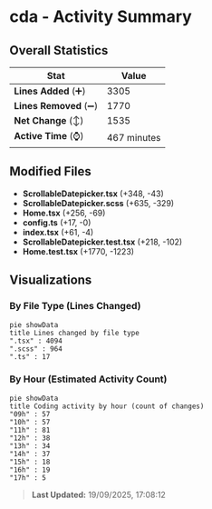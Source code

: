 # cda - Activity Summary 

## Overall Statistics

| Stat                   | Value                                                             |
| ---------------------- | ----------------------------------------------------------------- |
| **Lines Added** (➕)   | 3305                                          |
| **Lines Removed** (➖) | 1770                                        |
| **Net Change** (↕)    | 1535                |
| **Active Time** (⌚)   | 467 minutes |


## Modified Files
- **ScrollableDatepicker.tsx** (+348, -43)
- **ScrollableDatepicker.scss** (+635, -329)
- **Home.tsx** (+256, -69)
- **config.ts** (+17, -0)
- **index.tsx** (+61, -4)
- **ScrollableDatepicker.test.tsx** (+218, -102)
- **Home.test.tsx** (+1770, -1223)

## Visualizations

### By File Type (Lines Changed)

```mermaid
pie showData
title Lines changed by file type
".tsx" : 4094
".scss" : 964
".ts" : 17
```

### By Hour (Estimated Activity Count)

```mermaid
pie showData
title Coding activity by hour (count of changes)
"09h" : 57
"10h" : 57
"11h" : 81
"12h" : 38
"13h" : 34
"14h" : 37
"15h" : 18
"16h" : 19
"17h" : 5
```


> **Last Updated:** 19/09/2025, 17:08:12